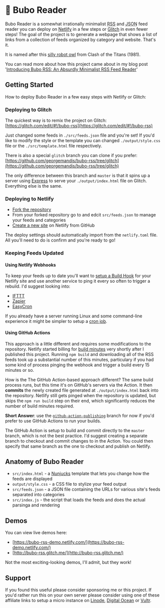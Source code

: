 # 🦉 Bubo Reader

Bubo Reader is a somewhat irrationally minimalist <acronym title="Really Simple Syndication">RSS</acronym> and <acronym title="JavaScript Object Notation">JSON</acronym> feed reader you can deploy on [Netlify](https://netlify.com) in a few steps or [Glitch](https://glitch.com) in even fewer steps! The goal of the project is to generate a webpage that shows a list of links from a collection of feeds organized by category and website. That's it.

It is named after this [silly robot owl](https://www.youtube.com/watch?v=MYSeCfo9-NI) from Clash of the Titans (1981).

You can read more about how this project came about in my blog post '[Introducing Bubo RSS: An Absurdly Minimalist RSS Feed Reader](https://george.mand.is/2019/11/introducing-bubo-rss-an-absurdly-minimalist-rss-feed-reader/)'

## Getting Started

How to deploy Bubo Reader in a few easy steps with Netlify or Glitch:

### Deploying to Glitch

The quickest way is to remix the project on Glitch:
[https://glitch.com/edit/#!/bubo-rss](https://glitch.com/edit/#!/bubo-rss)

Just changed some feeds in `./src/feeds.json` file and you're set! If you'd like to modify the style or the template you can changed `./output/style.css` file or the `./src/template.html` file respectively.

There is also a special `glitch` branch you can clone if you prefer:
[https://github.com/georgemandis/bubo-rss/tree/glitch](https://github.com/georgemandis/bubo-rss/tree/glitch)

The only difference between this branch and `master` is that it spins up a server using [Express](https://expressjs.com/) to serve your `./output/index.html` file on Glitch. Everything else is the same.

### Deploying to Netlify

- [Fork the repository](https://github.com/georgemandis/bubo-rss/fork)
- From your forked repository go to and edcit `src/feeds.json` to manage your feeds and categories
- [Create a new site](https://app.netlify.com/start) on Netlify from GitHub 

The deploy settings should automatically import from the `netlify.toml` file. All you'll need to do is confirm and you're ready to go!

### Keeping Feeds Updated

#### Using Netlify Webhooks

To keep your feeds up to date you'll want to [setup a Build Hook](https://www.netlify.com/docs/webhooks/#incoming-webhooks) for your Netlify site and use another service to ping it every so often to trigger a rebuild. I'd suggest looking into:

- [IFTTT](https://ifttt.com/)
- [Zapier](https://zapier.com/)
- [EasyCron](https://www.easycron.com/)

If you already have a server running Linux and some command-line experience it might be simpler to setup a [cron job](https://en.wikipedia.org/wiki/Cron). 

#### Using GitHub Actions

This approach is a little different and requires some modifications to the repository. Netlify started billing for [build minutes](https://www.netlify.com/pricing/faq/) very shortly after I published this project. Running `npm build` and downloading all of the RSS feeds took up a substantial number of this minutes, particulary if you had some kind of process pinging the webhook and trigger a build every 15 minutes or so.

How is the The GitHub Action-based approach different? The same build process runs, but this time it's on GitHub's servers via the Action. It then **commits** the newly created file generated at `./output/index.html` back into the repository. Netlify still gets pinged when the repository is updated, but skips the `npm run build` step on their end, which significantly reduces the number of build minutes required.

**Short Answer**: use the [`github-action-publishing`](https://github.com/georgemandis/bubo-rss/tree/github-action-publishing) branch for now if you'd prefer to use GitHub Actions to run your builds. 

The GitHub Action is setup to build and commit directly to the `master` branch, which is not the best practice. I'd suggest creating a separate branch to checkout and commit changes to in the Action. You could then specify that same branch as the one to checkout and publish on Netlify.

## Anatomy of Bubo Reader

- `src/index.html` - a [Nunjucks](https://mozilla.github.io/nunjucks/) template that lets you change how the feeds are displayed
- `output/style.css` - a CSS file to stylize your feed output
- `src/feeds.json` - a JSON file containing the URLs for various site's feeds separated into categories
- `src/index.js` - the script that loads the feeds and does the actual parsinga and rendering

## Demos

You can view live demos here:

- [https://bubo-rss-demo.netlify.com/](https://bubo-rss-demo.netlify.com/)
- [http://bubo-rss.glitch.me/](http://bubo-rss.glitch.me/)

Not the most exciting-looking demos, I'll admit, but they work!

## Support

If you found this useful please consider sponsoring me or this project. If you'd rather run this on your own server please consider using one of these affiliate links to setup a micro instance on [Linode](https://www.linode.com/?r=8729957ab02b50a695dcea12a5ca55570979d8b9), [Digital Ocean](https://m.do.co/c/31f58d367777) or [Vultr](https://www.vultr.com/?ref=8403978).